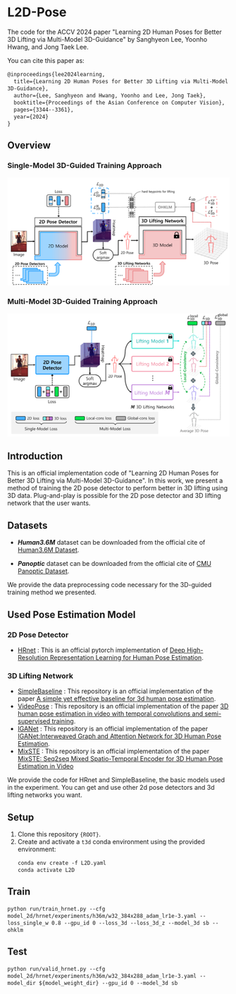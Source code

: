 # L2D-Pose

The code for the ACCV 2024 paper "Learning 2D Human Poses for Better 3D Lifting via Multi-Model 3D-Guidance" by Sanghyeon Lee, Yoonho Hwang, and Jong Taek Lee.

You can cite this paper as: 

```
@inproceedings{lee2024learning,
  title={Learning 2D Human Poses for Better 3D Lifting via Multi-Model 3D-Guidance},
  author={Lee, Sanghyeon and Hwang, Yoonho and Lee, Jong Taek},
  booktitle={Proceedings of the Asian Conference on Computer Vision},
  pages={3344--3361},
  year={2024}
}
```

## Overview

### Single-Model 3D-Guided Training Approach
![image](./images/overview1.png)

### Multi-Model 3D-Guided Training Approach
![image](./images/overview2.png)

## Introduction
This is an official implementation code of "Learning 2D Human Poses for Better 3D Lifting via Multi-Model 3D-Guidance". In this work, we present a method of training the 2D pose detector to perform better in 3D lifting using 3D data. Plug-and-play is possible for the 2D pose detector and 3D lifting network that the user wants.

## Datasets
- _**Human3.6M**_ dataset can be downloaded from the official cite of [Human3.6M Dataset](http://vision.imar.ro/human3.6m/description.php).

- _**Panoptic**_ dataset can be downloaded from the official cite of [CMU Panoptic Dataset](http://domedb.perception.cs.cmu.edu/).
  
We provide the data preprocessing code necessary for the 3D-guided training method we presented.

## Used Pose Estimation Model

### 2D Pose Detector
- [HRnet](https://github.com/leoxiaobin/deep-high-resolution-net.pytorch) : This is an official pytorch implementation of [Deep High-Resolution Representation Learning for Human Pose Estimation](https://arxiv.org/abs/1902.09212).

### 3D Lifting Network

- [SimpleBaseline](https://github.com/una-dinosauria/3d-pose-baseline) : This repository is an official implementation of the paper [A simple yet effective baseline for 3d human pose estimation](https://arxiv.org/pdf/1705.03098.pdf).
- [VideoPose](https://github.com/facebookresearch/VideoPose3D) : This repository is an official implementation of the paper [3D human pose estimation in video with temporal convolutions and semi-supervised training](https://arxiv.org/abs/1811.11742).
- [IGANet](https://github.com/xiu-cs/IGANet) : This repository is an official implementation of the paper [IGANet:Interweaved Graph and Attention Network for 3D Human Pose Estimation](https://arxiv.org/abs/2304.14045).
- [MixSTE](https://github.com/JinluZhang1126/MixSTE) : This repository is an official implementation of the paper [MixSTE: Seq2seq Mixed Spatio-Temporal Encoder for 3D Human Pose Estimation in Video](https://arxiv.org/abs/2203.00859)
  
We provide the code for HRnet and SimpleBaseline, the basic models used in the experiment. You can get and use other 2d pose detectors and 3d lifting networks you want.

##  Setup
1. Clone this repository `{ROOT}`.
2. Create and activate a `t3d` conda environment using the provided environment:
   ```
   conda env create -f L2D.yaml
   conda activate L2D
   ```
## Train

```
python run/train_hrnet.py --cfg model_2d/hrnet/experiments/h36m/w32_384x288_adam_lr1e-3.yaml --loss_single_w 0.8 --gpu_id 0 --loss_3d --loss_3d_z --model_3d sb --ohklm 
```

## Test

```
python run/valid_hrnet.py --cfg model_2d/hrnet/experiments/h36m/w32_384x288_adam_lr1e-3.yaml --model_dir ${model_weight_dir} --gpu_id 0 --model_3d sb
```
#

